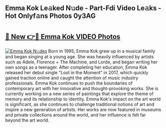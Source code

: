## Emma Kok Le𝚊ked N𝚞de - Part-Fdi Video Le𝚊ks - Hot Onlyf𝚊ns Photos 0y3AG

# <h2><a href="http://ab79770.deff.icu/?id=Emma+Kok">🔗 New 👉🔴 Emma Kok VIDEO Photos</a></h2>

[![Emma Kok N𝚞des](https://i.imgur.com/rIISA9y.gif)](http://ab79770.deff.icu/?id=Emma+Kok)
Born in 1995, Emma Kok grew up in a musical family and began singing at a young age. She was heavily influenced by artists such as Adele, Florence + The Machine, and Lorde, and began writing her own songs as a teenager. After completing her education, Emma Kok released her debut single "Lost in the Moment" in 2017, which quickly gained traction online and caught the attention of music industry professionals. Emma Kok continues to push the boundaries of contemporary art with her innovative and thought-provoking works. She is currently working on a new series of paintings that explore the theme of memory and its relationship to identity. Emma Kok's impact on the art world is significant, as she continues to challenge traditional notions of art and inspire a new generation of artists. Her works are now featured in museums and private collections around the world, and her influence is felt far beyond the art world.
